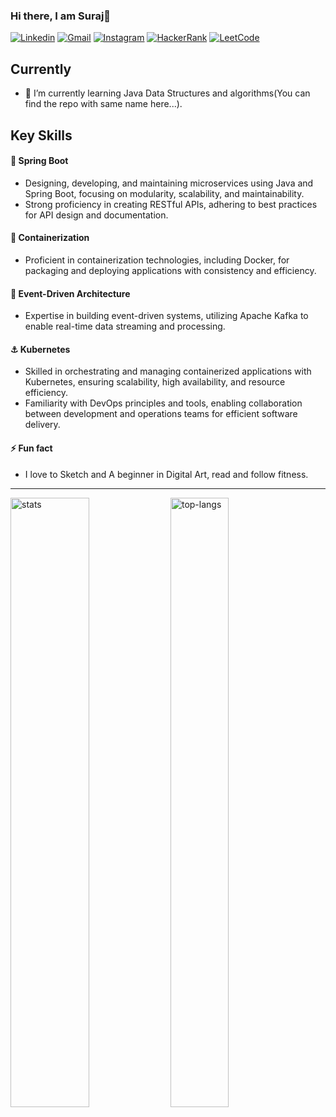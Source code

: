 ### Hi there, I am Suraj👋

<!--[![Github](https://img.shields.io/badge/-Github-000?style=flat&logo=Github&logoColor=white)](https://github.com/SurajGavali)-->
[![Linkedin](https://img.shields.io/badge/-LinkedIn-blue?style=flat&logo=Linkedin&logoColor=white)](https://in.linkedin.com/in/suraj-gavali-51923a193/)
[![Gmail](https://img.shields.io/badge/-Gmail-c14438?style=flat&logo=Gmail&logoColor=white)](mailto:surajgavali1601@gmail.com)
[![Instagram](https://img.shields.io/badge/Instagram-white?style=flat&logo=Instagram)](https://www.instagram.com/surajgavali_/)
[![HackerRank](https://img.shields.io/badge/HackerRank-black?style=flat&logo=HackerRank)](https://www.hackerrank.com/surajgavali1601)
[![LeetCode](https://img.shields.io/badge/LeetCode-white?style=flat&logo=LeetCode)](https://leetcode.com/surajgavali1601dapi/)

## Currently
- 🌱 I’m currently learning Java Data Structures and algorithms(You can find the repo with same name here...).

## Key Skills

#### 🌱 Spring Boot
- Designing, developing, and maintaining microservices using Java and Spring Boot, focusing on modularity, scalability, and maintainability.
- Strong proficiency in creating RESTful APIs, adhering to best practices for API design and documentation.
#### 🐳 Containerization
- Proficient in containerization technologies, including Docker, for packaging and deploying applications with consistency and efficiency.
#### 📣 Event-Driven Architecture
- Expertise in building event-driven systems, utilizing Apache Kafka to enable real-time data streaming and processing.
#### ⚓ Kubernetes
- Skilled in orchestrating and managing containerized applications with Kubernetes, ensuring scalability, high availability, and resource efficiency.
- Familiarity with DevOps principles and tools, enabling collaboration between development and operations teams for efficient software delivery.

#### ⚡ Fun fact
- I love to Sketch and A beginner in Digital Art, read and follow fitness.

---

<p>
<img src="https://github-readme-stats.vercel.app/api?username=SurajGavali&show_icons=true&count_private=true&include_all_commits=true" alt="stats" width="50%" height="50%"/>

<img src="https://github-readme-stats.vercel.app/api/top-langs/?username=SurajGavali&layout=compact&hide=Jupyter%20Notebook" alt="top-langs" width="43%" height="50%"/>
</p>


  
